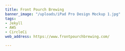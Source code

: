 ```yaml
---
title: Front Pourch Brewing
banner_image: "/uploads/iPad Pro Design Mockup 1.jpg"
tags:
- Jekyll
- AWS
- CircleCi
web_address: https://www.frontpourchbrewing.com/

---
```

